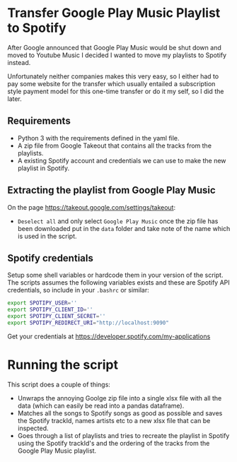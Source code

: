 # Transfer Google Play Music Playlist to Spotify

After Google announced that Google Play Music would be shut down and moved to Youtube Music I decided I wanted to move my playlists to Spotify instead. 

Unfortunately neither companies makes this very easy, so I either had to pay some website for the transfer which usually entailed a subscription style payment model for this one-time transfer or do it my self, so I did the later. 

## Requirements
 * Python 3 with the requirements defined in the yaml file. 
 * A zip file from Google Takeout that contains all the tracks from the playlists. 
 * A existing Spotify account and credentials we can use to make the new playlist in Spotify. 
 
 ## Extracting the playlist from Google Play Music
 On the page https://takeout.google.com/settings/takeout:
  * `Deselect all` and only select `Google Play Music` once the zip file has been downloaded put in the `data` folder and take note of the name which is used in the script. 
 
## Spotify credentials
Setup some shell variables or hardcode them in your version of the script. The scripts assumes the following variables exists and these are Spotify API credentials, so include in your `.bashrc` or similar:

```bash
export SPOTIPY_USER=''
export SPOTIPY_CLIENT_ID=''
export SPOTIPY_CLIENT_SECRET=''
export SPOTIPY_REDIRECT_URI="http://localhost:9090"
```
Get your credentials at https://developer.spotify.com/my-applications

# Running the script
This script does a couple of things:

 * Unwraps the annoying Goolge zip file into a single xlsx file with all the data (which can easily be read into a pandas dataframe).
 * Matches all the songs to Spotify songs as good as possible and saves the Spotify trackId, names artists etc to a new xlsx file that can be inspected. 
 * Goes through a list of playlists and tries to recreate the playlist in Spotify using the Spotify trackId's and the ordering of the tracks from the Google Play Music playlist. 
